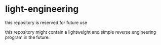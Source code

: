 # light-engineering
this repository is reserved for future use

this repository might contain a lightweight and simple reverse engineering program in the future.

